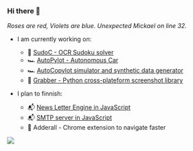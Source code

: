 ### Hi there 👋



_Roses are red, Violets are blue. Unexpected Mickael on line 32._

- I am currently working on:
    - 📰 [SudoC - OCR Sudoku solver](https://github.com/C-Sors-c/SudoC)
    - 🏎️ [AutoPylot - Autonomous Car](https://github.com/Autonomobile/AutoPylot)
    - 🏎️ [AutoCopylot simulator and synthetic data generator](https://github.com/Autonomobile/AutoCopylot)
    - 📸 [Grabber - Python cross-plateform screenshot library](https://github.com/mickael-btc/grabber)


- I plan to finnish:
     - 📬 [News Letter Engine in JavaScript](https://github.com/mickael-btc/amandus)
     - 📬 [SMTP server in JavaScript](https://github.com/mickael-btc/node-mailin)
     - 💊 Adderall - Chrome extension to navigate faster

 
<img src="https://github-readme-stats.vercel.app/api?username=mickael-btc&show_icons=true&count_private=true&hide_border=true"></img>
